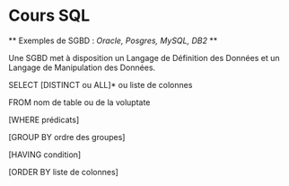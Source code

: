 # Cours SQL

** Exemples de SGBD : *Oracle, Posgres, MySQL, DB2* **

Une SGBD met à disposition un Langage de Définition des Données et un Langage de Manipulation des Données.

SELECT [DISTINCT ou ALL]* ou liste de colonnes

FROM nom de table ou de la voluptate

[WHERE prédicats]

[GROUP BY ordre des groupes]

[HAVING condition]

[ORDER BY liste de colonnes]
